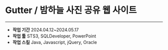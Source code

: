 # Gutter / 밤하늘 사진 공유 웹 사이트
---
+ **작업 기간** 2024.04.12~2024.05.17
+ **작업 툴** STS3, SQLDeveloper, PowerPoint
+ **작업 스킬** Java, Javascript, jQuery, Oracle
